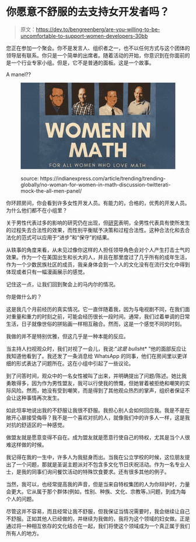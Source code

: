 # 你愿意不舒服的去支持女开发者吗？

> 原文：<https://dev.to/bengreenberg/are-you-willing-to-be-uncomfortable-to-support-women-developers-30bb>

您正在参加一个聚会。你不是发言人、组织者之一，也不以任何方式与这个团体的领导层有联系。你只是一个简单的出席者。随着活动的开始，你意识到在你面前的是一个行业专家小组。但是，它不是普通的面板。这是一个故事。

A manel??

<figure>

[![all male panel on the topic of women in math](img/b1012f28bbe5ab60b310bf94ed8efcf9.png)](https://res.cloudinary.com/practicaldev/image/fetch/s--oH2fZ0b8--/c_limit%2Cf_auto%2Cfl_progressive%2Cq_auto%2Cw_880/https://images.indianexpress.com/2018/02/all-men-panel_759_stephdriggs.jpg)

<figcaption>source: https://indianexpress.com/article/trending/trending-globally/no-woman-for-women-in-math-discussion-twitterati-mock-the-all-men-panel/</figcaption>

</figure>

你环顾房间，你会看到许多女性开发人员。有能力的，合格的，优秀的开发人员。为什么他们都不在小组里？

关于男性代表过多的影响的研究仍在出现，但[研究](https://onlinelibrary.wiley.com/doi/full/10.1111/ajps.12391#ajps12391-sec-0160-title)表明，全男性代表具有使所发生的过程失去合法性的效果，而性别平衡赋予决策和过程合法性。这种合法化和去合法化的范式可以应用于“进步”和“保守”的结果。

从轶事的角度来看，从未见过像你这样的人担任领导角色会对个人产生打击士气的效果。作为一个在美国出生和长大的人，并且在那里度过了几乎所有的成年生活，作为一个少数民族社区的成员，我亲身体会到一个人的文化没有在流行文化中得到体现或者只有一幅漫画展示的感觉。

记住这一点，让我们回到聚会上的马内尔的情况。

你是做什么的？

这是我几个月前经历的真实情况。它一直伴随着我，因为与电视剧不同，在我们面对重量和重力的时刻之前，可能会经历很长一段时间。通常，我们过着单调的日常生活，日子就像世俗的拼贴画一样相互融合。然而，这是一个感觉不同的时刻。

我做的并不是特别优雅，但这几乎是一种本能的反应。

当主持人扫视观众时，我们对视了一会儿，我说:“*这是 bullsh*t* ”他的面部反应让我知道他看到了。我还发了一条消息给 WhatsApp 的同事，他们在房间里以更详细的形式表达了问题所在。这在小组中引起了一些议论。

到了问答时间，观众中的一名女性被叫了出来，并明确提出了问题/陈述。她比我勇敢得多，因为作为男性盟友，我可以行使我的愤慨，但她冒着被拒绝和嘲笑的实际风险。然而，她没有受到嘲笑，而是得到了其他观众热烈的掌声，组织者保证不会让这种事情再次发生。

如此坦率地说出我的不舒服让我很不舒服。我担心别人会如何回应我。我是不是在敞开心扉接受侮辱？我不是一个喜欢对抗的人，就像我们中的许多人一样，这是我对抗的舒适区的一种感觉。

做盟友就是愿意变得不自在。成为盟友就是愿意行使自己的特权，尤其是当个人很难这样做的时候。

我记得在我的一生中，许多人为我挺身而出。当我在公立学校的时候，这位朋友提出了一个问题，那就是圣诞主题派对不包含多文化节日庆祝活动。作为一名专业人士，是我的同事们询问餐饮活动的特殊饮食要求。还有很多其他的例子。

当然，我可以，也经常提高我的声音，但是当来自特权集团的人为你辩护时，力量会更大。它从属于那个群体(例如，性别、种族、文化、宗教等。)问题，到成为每个人的问题。

尽管这并不容易，而且经常让我不舒服，但我保证当情况需要时，我会继续让自己不舒服。正如其他人已经做的，并继续为我做的，我将为这个领域的妇女做。正是通过将一种相互依存的文化结合在一起，我们将使这个领域成为一个真正属于我们所有人的地方。